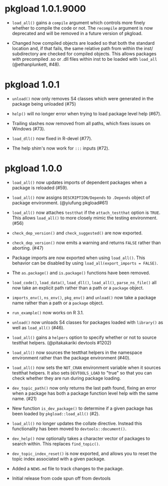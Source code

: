 # pkgload 1.0.1.9000

* `load_all()` gains a `compile` argument which controls more finely whether to
  compile the code or not. The `recompile` argument is now deprecated and will
  be removed in a future version of pkgload.

* Changed how compiled objects are loaded so that both the standard location 
  and, if that fails, the same relative path from within the inst/ subdirectory
  are checked for compiled objects.  This allows packages with precompiled .so 
  or .dll files within inst to be loaded with `load_all` (@ethanplunkett, #48).

# pkgload 1.0.1

* `unload()` now only removes S4 classes which were generated in the package
  being unloaded (#75)

* `help()` will no longer error when trying to load package level help (#67).

* Trailing slashes now removed from all paths, which fixes issues on Windows (#73).

* `load_dll()` now fixed in R-devel (#77).

* The help shim's now work for `:::` inputs (#72).

# pkgload 1.0.0

* `load_all()` now updates imports of dependent packages when a package is
  reloaded (#59).

* `load_all()` now assigns `DESCRIPTION/Depends` to `.Depends` object of 
  package environment. (@yiufung pkgload#61)

* `load_all()` now attaches `testthat` if the `attach_testthat` option is
  `TRUE`. This allows `load_all()` to more closely mimic the testing
  environment. (#56)

* `check_dep_version()` and `check_suggested()` are now exported.

* `check_dep_version()` now emits a warning and returns `FALSE` rather than
  aborting. (#47)

* Package imports are now exported when using `load_all()`. This behavior can
  be disabled by using `load_all(export_imports = FALSE)`.

* The `as.package()` and `is.package()` functions have been removed.

* `load_code()`, `load_data()`, `load_dll()`, `load_all()`, `parse_ns_file()`
  all now take an explicit path rather than a path or a `package` object.

* `imports_env()`, `ns_env()`, `pkg_env()` and `unload()` now take a package
  name rather than a path or a `package` object.

* `run_example()` now works on R 3.1.

* `unload()` now unloads S4 classes for packages loaded with `library()` as
  well as `load_all()` (#46).

* `load_all()` gains a `helpers` option to specify whether or not to
  source testthat helpers. (@pitakakariki devtools #1202)

* `load_all()` now sources the testthat helpers in the namespace environment
  rather than the package environment (#40).

* `load_all()` now sets the `NOT_CRAN` environment variable when it
  sources testthat helpers. It also sets `DEVTOOLS_LOAD` to "true" so
  that you can check whether they are run during package loading.

* `dev_topic_path()` now only returns the last path found, fixing an error
  when a package has both a package function level help with the same name.
  (#21)

* New function `is_dev_package()` to determine if a given package has been loaded
  by `pkgload::load_all()` (#2).

* `load_all()` no longer updates the collate directive. Instead this
  functionality has been moved to `devtools::document()`.

* `dev_help()` now optionally takes a character vector of packages to
  search within.  This replaces `find_topic()`.

* `dev_topic_index_reset()` is now exported, and allows you to reset
  the topic index associated with a given package.

* Added a `NEWS.md` file to track changes to the package.

* Initial release from code spun off from devtools
